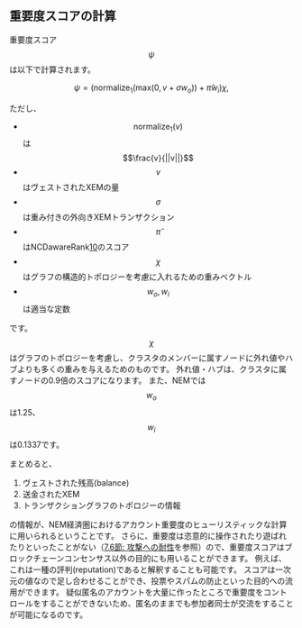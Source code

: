 ## 重要度スコアの計算

重要度スコア$$\psi$$は以下で計算されます。

$$
\psi = (\text{normalize}_1(\text{max}(0, v + \sigma w_o)) + \hat{\pi}w_i)\chi,
$$

ただし、

* $$\text{normalize}_1(v)$$は$$\frac{v}{||v||}$$
* $$v$$はヴェストされたXEMの量
* $$\sigma$$は重み付きの外向きXEMトランザクション
* $$\hat{\pi}$$はNCDawareRank[10](/References.md#10)のスコア
* $$\chi$$はグラフの構造的トポロジーを考慮に入れるための重みベクトル
* $$w_o, w_i$$は適当な定数

です。$$\chi$$はグラフのトポロジーを考慮し、クラスタのメンバーに属すノードに外れ値やハブよりも多くの重みを与えるためのものです。
外れ値・ハブは、クラスタに属すノードの0.9倍のスコアになります。
また、NEMでは$$w_o$$は1.25、$$w_i$$は0.1337です。

まとめると、

1. ヴェストされた残高(balance)
2. 送金されたXEM
3. トランザクショングラフのトポロジーの情報

の情報が、NEM経済圏におけるアカウント重要度のヒューリスティックな計算に用いられるということです。
さらに、重要度は恣意的に操作されたり遊ばれたりといったことがない（[7.6節: 攻撃への耐性](/PoI/7.6.md)を参照）ので、重要度スコアはブロックチェーンコンセンサス以外の目的にも用いることができます。
例えば、これは一種の評判(reputation)であると解釈することも可能です。
スコアは一次元の値なので足し合わせることができ、投票やスパムの防止といった目的への流用ができます。
疑似匿名のアカウントを大量に作ったところで重要度をコントロールをすることができないため、匿名のままでも参加者同士が交流をすることが可能になるのです。


